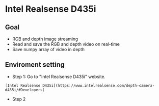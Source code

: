 # Intel Realsense D435i
## Goal
* RGB and depth image streaming
* Read and save the RGB and depth video on real-time
* Save numpy array of video in depth

## Enviroment setting
* Step 1: Go to "Intel Realsense D435i" website.
```
[Intel Realsense D435i](https://www.intelrealsense.com/depth-camera-d435i/#Developers)
```
* Step 2
